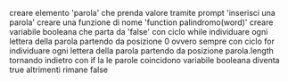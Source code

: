 creare elemento 'parola' che prenda valore tramite prompt 'inserisci una parola'
creare una funzione di nome 'function palindromo(word)'
creare variabile booleana che parta da 'false'
con ciclo while individuare ogni lettera della parola partendo da posizione 0 ovvero 
sempre con ciclo for individuare ogni lettera della parola partendo da posizione parola.length tornando indietro
con if la le parole coincidono variabile booleana diventa true altrimenti rimane false